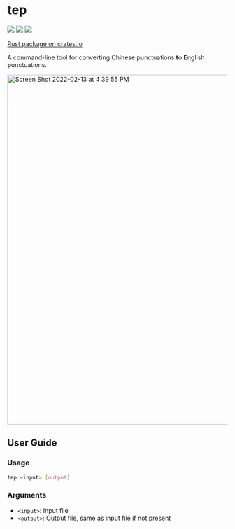 # tep

[![](https://badgen.net/crates/v/tep)](https://crates.io/crates/tep) [![](https://badgen.net/crates/d/tep)](https://crates.io/crates/tep) [![](https://img.shields.io/github/v/release/h0gan1ee/tep)](https://github.com/h0gan1ee/tep/releases/latest)

[Rust package on crates.io](https://crates.io/crates/tep)

A command-line tool for converting Chinese punctuations **t**o **E**nglish **p**unctuations.

<img width="800" alt="Screen Shot 2022-02-13 at 4 39 55 PM" src="https://user-images.githubusercontent.com/39949564/153745648-b667e6cd-5c45-481e-be69-ebae93fc7558.png">

## User Guide

### Usage

```bash
tep <input> [output]
```

### Arguments

- `<input>`: Input file
- `<output>`: Output file, same as input file if not present

